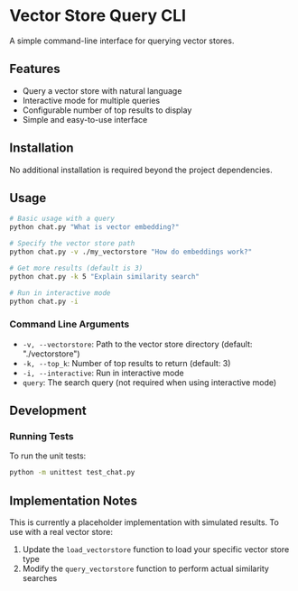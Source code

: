# Vector Store Query CLI

A simple command-line interface for querying vector stores.

## Features

- Query a vector store with natural language
- Interactive mode for multiple queries
- Configurable number of top results to display
- Simple and easy-to-use interface

## Installation

No additional installation is required beyond the project dependencies.

## Usage

```bash
# Basic usage with a query
python chat.py "What is vector embedding?"

# Specify the vector store path
python chat.py -v ./my_vectorstore "How do embeddings work?"

# Get more results (default is 3)
python chat.py -k 5 "Explain similarity search"

# Run in interactive mode
python chat.py -i
```

### Command Line Arguments

- `-v, --vectorstore`: Path to the vector store directory (default: "./vectorstore")
- `-k, --top_k`: Number of top results to return (default: 3)
- `-i, --interactive`: Run in interactive mode
- `query`: The search query (not required when using interactive mode)

## Development

### Running Tests

To run the unit tests:

```bash
python -m unittest test_chat.py
```

## Implementation Notes

This is currently a placeholder implementation with simulated results. To use with a real vector store:

1. Update the `load_vectorstore` function to load your specific vector store type
2. Modify the `query_vectorstore` function to perform actual similarity searches 